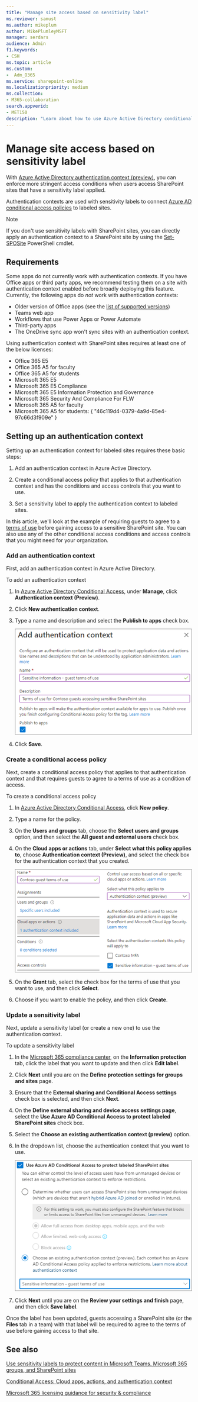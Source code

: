 ```yaml
---
title: "Manage site access based on sensitivity label"
ms.reviewer: samust
ms.author: mikeplum
author: MikePlumleyMSFT
manager: serdars
audience: Admin
f1.keywords:
- CSH
ms.topic: article
ms.custom:
-  Adm_O365
ms.service: sharepoint-online
ms.localizationpriority: medium
ms.collection:  
- M365-collaboration
search.appverid:
- MET150
description: "Learn about how to use Azure Active Directory conditional access and authentication context with SharePoint sites and sensitivity labels."
---
```


# Manage site access based on sensitivity label

With [Azure Active Directory authentication context (preview)](/azure/active-directory/conditional-access/concept-conditional-access-cloud-apps#configure-authentication-contexts), you can enforce more stringent access conditions when users access SharePoint sites that have a sensitivity label applied. 

Authentication contexts are used with sensitivity labels to connect [Azure AD conditional access policies](/azure/active-directory/conditional-access/overview) to labeled sites.

> [!NOTE]
> If you don't use sensitivity labels with SharePoint sites, you can directly apply an authentication context to a SharePoint site by using the [Set-SPOSite](/powershell/module/sharepoint-online/set-sposite) PowerShell cmdlet.

## Requirements

Some apps do not currently work with authentication contexts. If you have Office apps or third party apps, we recommend testing them on a site with authentication context enabled before broadly deploying this feature. Currently, the following apps do *not* work with authentication contexts:

- Older version of Office apps (see the [list of supported versions](/microsoft-365/compliance/sensitivity-labels-teams-groups-sites#more-information-about-the-dependencies-for-the-authentication-context-option))
- Teams web app
- Workflows that use Power Apps or Power Automate
- Third-party apps
- The OneDrive sync app won't sync sites with an authentication context.

Using authentication context with SharePoint sites requires at least one of the below licenses:
- Office 365 E5
- Office 365 A5 for faculty
- Office 365 A5 for students
- Microsoft 365 E5
- Microsoft 365 E5 Compliance
- Microsoft 365 E5 Information Protection and Governance
- Microsoft 365 Security And Compliance For FLW
- Microsoft 365 A5 for faculty
- Microsoft 365 A5 for students: { "46c119d4-0379-4a9d-85e4-97c66d3f909e" }

## Setting up an authentication context

Setting up an authentication context for labeled sites requires these basic steps:

1. Add an authentication context in Azure Active Directory.

2. Create a conditional access policy that applies to that authentication context and has the conditions and access controls that you want to use.

3. Set a sensitivity label to apply the authentication context to labeled sites.

In this article, we'll look at the example of requiring guests to agree to a [terms of use](/azure/active-directory/conditional-access/terms-of-use) before gaining access to a sensitive SharePoint site. You can also use any of the other conditional access conditions and access controls that you might need for your organization.

### Add an authentication context

First, add an authentication context in Azure Active Directory.

To add an authentication context
1. In [Azure Active Directory Conditional Access](https://aad.portal.azure.com/#blade/Microsoft_AAD_IAM/ConditionalAccessBlade), under **Manage**, click **Authentication context (Preview)**.

2. Click **New authentication context**.

3. Type a name and description and select the **Publish to apps** check box.

    ![Screenshot of add authentication context UI](media/aad-add-authentication-context.png)

4. Click **Save**.

### Create a conditional access policy

Next, create a conditional access policy that applies to that authentication context and that requires guests to agree to a terms of use as a condition of access.

To create a conditional access policy
1. In [Azure Active Directory Conditional Access](https://aad.portal.azure.com/#blade/Microsoft_AAD_IAM/ConditionalAccessBlade), click **New policy**.

2. Type a name for the policy.

3. On the **Users and groups** tab, choose the **Select users and groups** option, and then select the **All guest and external users** check box.

4. On the **Cloud apps or actions** tab, under **Select what this policy applies to**, choose **Authentication context (Preview)**, and select the check box for the authentication context that you created.

    ![Screenshot of authentication context options in cloud apps or actions settings for a conditional access policy](media/aad-authentication-context-ca-policy-apps.png)

5. On the **Grant** tab, select the check box for the terms of use that you want to use, and then click **Select**.

6. Choose if you want to enable the policy, and then click **Create**.

### Update a sensitivity label

Next, update a sensitivity label (or create a new one) to use the authentication context.

To update a sensitivity label
1. In the [Microsoft 365 compliance center](https://compliance.microsoft.com/informationprotection), on the **Information protection** tab, click the label that you want to update and then click **Edit label**.

2. Click **Next** until you are on the **Define protection settings for groups and sites** page.

3. Ensure that the **External sharing and Conditional Access settings** check box is selected, and then click **Next**.

4. On the **Define external sharing and device access settings page**, select the **Use Azure AD Conditional Access to protect labeled SharePoint sites** check box.

5. Select the **Choose an existing authentication context (preview)** option.

6. In the dropdown list, choose the authentication context that you want to use.

    ![Screenshot of Azure AD authentication context sensitivity label settings](media/aad-authentication-context-label-setting.png)

7. Click **Next** until you are on the **Review your settings and finish** page, and then click **Save label**.

Once the label has been updated, guests accessing a SharePoint site (or the **Files** tab in a team) with that label will be required to agree to the terms of use before gaining access to that site.

## See also

[Use sensitivity labels to protect content in Microsoft Teams, Microsoft 365 groups, and SharePoint sites](/microsoft-365/compliance/sensitivity-labels-teams-groups-sites)

[Conditional Access: Cloud apps, actions, and authentication context](/azure/active-directory/conditional-access/concept-conditional-access-cloud-apps)

[Microsoft 365 licensing guidance for security & compliance](/office365/servicedescriptions/microsoft-365-service-descriptions/microsoft-365-tenantlevel-services-licensing-guidance/microsoft-365-security-compliance-licensing-guidance)
